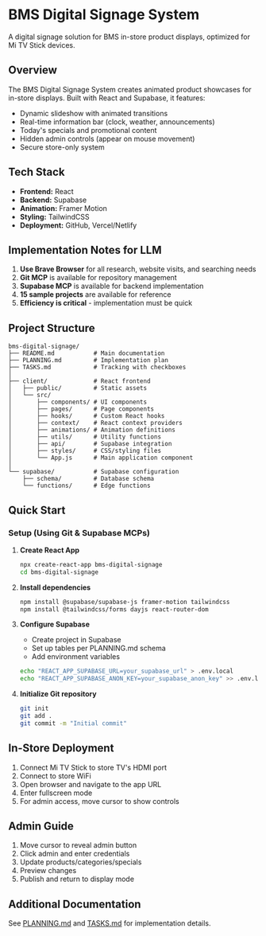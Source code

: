 # BMS Digital Signage System

A digital signage solution for BMS in-store product displays, optimized for Mi TV Stick devices.

## Overview

The BMS Digital Signage System creates animated product showcases for in-store displays. Built with React and Supabase, it features:

- Dynamic slideshow with animated transitions
- Real-time information bar (clock, weather, announcements)
- Today's specials and promotional content
- Hidden admin controls (appear on mouse movement)
- Secure store-only system

## Tech Stack

- **Frontend:** React
- **Backend:** Supabase
- **Animation:** Framer Motion
- **Styling:** TailwindCSS
- **Deployment:** GitHub, Vercel/Netlify

## Implementation Notes for LLM

1. **Use Brave Browser** for all research, website visits, and searching needs
2. **Git MCP** is available for repository management
3. **Supabase MCP** is available for backend implementation
4. **15 sample projects** are available for reference
5. **Efficiency is critical** - implementation must be quick

## Project Structure

```
bms-digital-signage/
├── README.md           # Main documentation
├── PLANNING.md         # Implementation plan
├── TASKS.md            # Tracking with checkboxes
│
├── client/             # React frontend
│   ├── public/         # Static assets
│   └── src/
│       ├── components/ # UI components
│       ├── pages/      # Page components
│       ├── hooks/      # Custom React hooks
│       ├── context/    # React context providers
│       ├── animations/ # Animation definitions
│       ├── utils/      # Utility functions
│       ├── api/        # Supabase integration
│       ├── styles/     # CSS/styling files
│       └── App.js      # Main application component
│
└── supabase/           # Supabase configuration
    ├── schema/         # Database schema
    └── functions/      # Edge functions
```

## Quick Start

### Setup (Using Git & Supabase MCPs)

1. **Create React App**
   ```bash
   npx create-react-app bms-digital-signage
   cd bms-digital-signage
   ```

2. **Install dependencies**
   ```bash
   npm install @supabase/supabase-js framer-motion tailwindcss
   npm install @tailwindcss/forms dayjs react-router-dom
   ```

3. **Configure Supabase**
   - Create project in Supabase
   - Set up tables per PLANNING.md schema
   - Add environment variables
   ```bash
   echo "REACT_APP_SUPABASE_URL=your_supabase_url" > .env.local
   echo "REACT_APP_SUPABASE_ANON_KEY=your_supabase_anon_key" >> .env.local
   ```

4. **Initialize Git repository**
   ```bash
   git init
   git add .
   git commit -m "Initial commit"
   ```

## In-Store Deployment

1. Connect Mi TV Stick to store TV's HDMI port
2. Connect to store WiFi
3. Open browser and navigate to the app URL
4. Enter fullscreen mode
5. For admin access, move cursor to show controls

## Admin Guide

1. Move cursor to reveal admin button
2. Click admin and enter credentials
3. Update products/categories/specials
4. Preview changes
5. Publish and return to display mode

## Additional Documentation

See [PLANNING.md](PLANNING.md) and [TASKS.md](TASKS.md) for implementation details.
